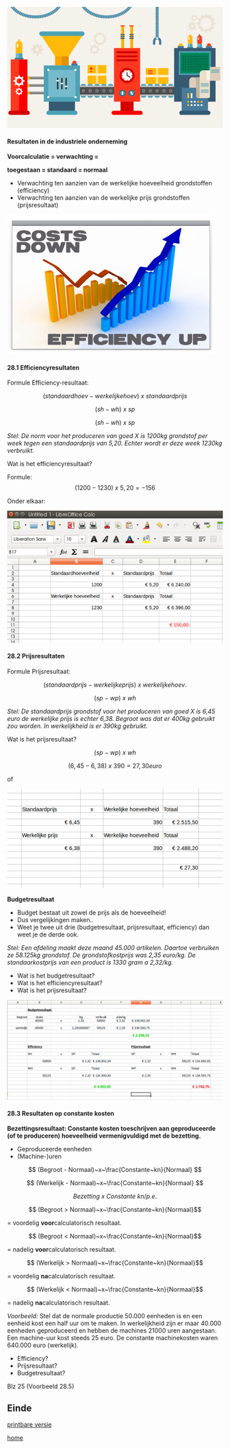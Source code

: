 ![28](vavo/fotos/hfd28.png)

#### Resultaten in de industriele onderneming


**Voorcalculatie = verwachting =**

**toegestaan = standaard = normaal**
- Verwachting ten aanzien van de werkelijke hoeveelheid grondstoffen (efficiency)
- Verwachting ten aanzien van de werkelijke prijs grondstoffen (prijsresultaat)


![efficiency](vavo/fotos/efficiency.png)
#### 28.1 Efficiencyresultaten


Formule Efficiency-resultaat:

$$ (standaardhoev-werkelijkehoev)~x~standaardprijs $$

$$ (sh-wh)~x~sp $$


$$ (sh-wh)~x~sp $$

_Stel:_
_De norm voor het produceren van goed X is 1200kg grondstof per week tegen een standaardprijs van 5,20. Echter wordt er deze week 1230kg verbruikt._

Wat is het efficiencyresultaat?


Formule: $$ (1200 - 1230 )~x~5,20 = -156 $$

Onder elkaar:

![efficiencysheet](vavo/fotos/effsheet.png)


#### 28.2 Prijsresultaten


Formule Prijsresultaat:

$$ (standaardprijs-werkelijkeprijs)~x~werkelijke hoev. $$

$$ (sp-wp)~x~wh $$


_Stel:_
_De standaardprijs grondstof voor het produceren van goed X is 6,45 euro de werkelijke prijs is echter 6,38. Begroot was dat er 400kg gebruikt zou worden. In werkelijkheid is er 390kg gebruikt._

Wat is het prijsresultaat?


$$ (sp-wp)~x~wh $$

$$ (6,45 - 6,38)~x~390 = 27,30 euro $$

of 

![prijsverschil](vavo/fotos/prijsverschil.png)


**Budgetresultaat**

- Budget bestaat uit zowel de prijs als de hoeveelheid!
- Dus vergelijkingen maken..
- Weet je twee uit drie (budgetresultaat, prijsresultaat, efficiency) dan weet je de derde ook.


_Stel:_
_Een afdeling maakt deze maand 45.000 artikelen. Daartoe verbruiken ze 58.125kg grondstof. De grondstofkostprijs was 2,35 euro/kg. De standaarkostprijs van een product is 1330 gram a 2,32/kg._

- Wat is het budgetresultaat?
- Wat is het efficiencyresultaat?
- Wat is het prijsresultaat?


![budgetresultaat](vavo/fotos/budgetresultaat.png)


#### 28.3 Resultaten op constante kosten


**Bezettingsresultaat: Constante kosten toeschrijven aan geproduceerde (of te produceren) hoeveelheid vermenigvuldigd met de bezetting.**
- Geproduceerde eenheden
- (Machine-)uren


$$ (Begroot - Normaal)~x~\frac{Constante~kn}{Normaal} $$

$$ (Werkelijk - Normaal)~x~\frac{Constante~kn}{Normaal} $$

$$ Bezetting~x~Constante~kn/p.e. $$


$$ (Begroot > Normaal)~x~\frac{Constante~kn}{Normaal}$$

 = voordelig **voor**calculatorisch resultaat.

$$ (Begroot < Normaal)~x~\frac{Constante~kn}{Normaal}$$

= nadelig **voor**calculatorisch resultaat. 


$$ (Werkelijk > Normaal)~x~\frac{Constante~kn}{Normaal}$$

 = voordelig **na**calculatorisch resultaat.

$$ (Werkelijk < Normaal)~x~\frac{Constante~kn}{Normaal}$$

= nadelig **na**calculatorisch resultaat. 


_Voorbeeld:_
Stel dat de normale productie 50.000 eenheden is en een eenheid kost een half uur om te maken. In werkelijkheid zijn er maar 40.000 eenheden geproduceerd en hebben de machines 21000 uren aangestaan. Een machine-uur kost steeds 25 euro. De constante machinekosten waren 640.000 euro (werkelijk).

- Efficiency?
- Prijsresultaat?
- Budgetresultaat?


Blz 25 (Voorbeeld 28.5)



## Einde

[printbare versie](vwo_hfd28.html?print-pdf)

[home](index.html)